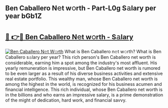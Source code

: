 ## Ben Caballero N𝚎t w𝚘rth - Part-L0g S𝚊lary per year bGb1Z

# <h2><a href="http://gc0gc4.nevu.top/?p=Ben+Caballero">🔗 👉🔴 Ben Caballero N𝚎t w𝚘rth - S𝚊lary</a></h2>

[![Ben Caballero N𝚎t W𝚘rth](https://i.imgur.com/Oavwk0R.jpeg)](http://gc0gc4.nevu.top/?p=Ben+Caballero)
What is Ben Caballero n𝚎t w𝚘rth? What is Ben Caballero s𝚊lary per year?
This rich person's Ben Caballero net worth is considerable, earning him a spot among the industry's most affluent. His yearly remuneration is impressive, but Ben Caballero net worth is rumored to be even larger as a result of his diverse business activities and extensive real estate portfolio. This wealthy man, whose Ben Caballero net worth is among the highest in the world, is recognized for his business acumen and financial intelligence. This rich individual, whose Ben Caballero net worth is in the billions and who earns an impressive salary, is a prime demonstration of the might of dedication, hard work, and financial savvy.
